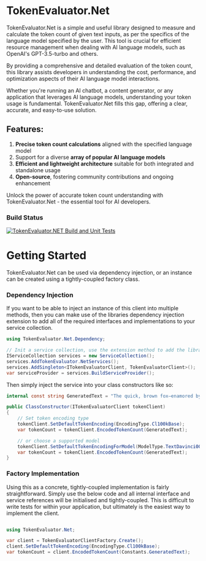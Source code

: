 # TokenEvaluator.Net
TokenEvaluator.Net is a simple and useful library designed to measure and calculate the token count of given text inputs, as per the specifics of the language model specified by the user. This tool is crucial for efficient resource management when dealing with AI language models, such as OpenAI's GPT-3.5-turbo and others.

By providing a comprehensive and detailed evaluation of the token count, this library assists developers in understanding the cost, performance, and optimization aspects of their AI language model interactions.

Whether you're running an AI chatbot, a content generator, or any application that leverages AI language models, understanding your token usage is fundamental. TokenEvaluator.Net fills this gap, offering a clear, accurate, and easy-to-use solution.

## Features:

1. **Precise token count calculations** aligned with the specified language model
2. Support for a diverse **array of popular AI language models**
3. **Efficient and lightweight architecture** suitable for both integrated and standalone usage
4. **Open-source**, fostering community contributions and ongoing enhancement

Unlock the power of accurate token count understanding with TokenEvaluator.Net - the essential tool for AI developers.

### Build Status

[![TokenEvaluator.NET Build and Unit Tests](https://github.com/JoeTomkinson/TokenEvaluator.Net/actions/workflows/dotnet-desktop.yml/badge.svg)](https://github.com/JoeTomkinson/TokenEvaluator.Net/actions/workflows/dotnet-desktop.yml)

# Getting Started

TokenEvaluator.Net can be used via dependency injection, or an instance can be created using a tightly-coupled factory class.

### Dependency Injection
If you want to be able to inject an instance of this client into multiple methods, then you can make use of the libraries dependency injection extension to add all of the required interfaces and implementations to your service collection.

```C#
using TokenEvaluator.Net.Dependency;

// Init a service collection, use the extension method to add the library services.
IServiceCollection services = new ServiceCollection();
services.AddTokenEvaluator.NetServices();
services.AddSingleton<ITokenEvaluatorClient, TokenEvaluatorClient>();
var serviceProvider = services.BuildServiceProvider();
```

Then simply inject the service into your class constructors like so:

```C#
internal const string GeneratedText = "The quick, brown fox—enamored by the moonlit night—jumped over 10 lazily sleeping dogs near 123 Elm St. at approximately 7:30 PM. Isn't text tokenization interesting?";

public ClassConstructor(ITokenEvaluatorClient tokenClient)
{
    // Set token encoding type
    tokenClient.SetDefaultTokenEncoding(EncodingType.Cl100kBase);
    var tokenCount = tokenClient.EncodedTokenCount(GeneratedText);

    // or choose a supported model
    tokenClient.SetDefaultTokenEncodingForModel(ModelType.TextDavinci003);
    var tokenCount = tokenClient.EncodedTokenCount(GeneratedText);
}
```

### Factory Implementation

Using this as a concrete, tightly-coupled implementation is fairly straightforward. Simply use the below code and all internal interface and service references will be initialised and tightly-coupled. This is difficult to write tests for within your application, but ultimately is the easiest way to implement the client.

```C#

using TokenEvaluator.Net;

var client = TokenEvaluatorClientFactory.Create();
client.SetDefaultTokenEncoding(EncodingType.Cl100kBase);
var tokenCount = client.EncodedTokenCount(Constants.GeneratedText);
```
